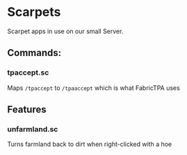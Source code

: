 # Scarpets
Scarpet apps in use on our small Server.

## Commands:
### tpaccept.sc
Maps `/tpaccept` to `/tpaaccept` which is what FabricTPA uses

## Features
### unfarmland.sc
Turns farmland back to dirt when right-clicked with a hoe
